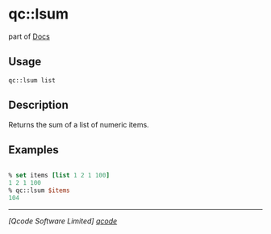 qc::lsum
========

part of [Docs](../index.md)

Usage
-----
`
        qc::lsum list
    `

Description
-----------
Returns the sum of a list of numeric items.

Examples
--------
```tcl

% set items [list 1 2 1 100]
1 2 1 100
% qc::lsum $items
104
```

----------------------------------
*[Qcode Software Limited] [qcode]*

[qcode]: http://www.qcode.co.uk "Qcode Software"